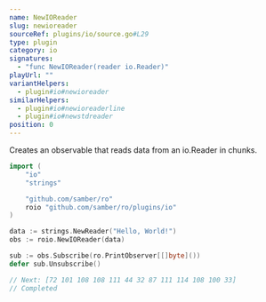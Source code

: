 ```yaml
---
name: NewIOReader
slug: newioreader
sourceRef: plugins/io/source.go#L29
type: plugin
category: io
signatures:
  - "func NewIOReader(reader io.Reader)"
playUrl: ""
variantHelpers:
  - plugin#io#newioreader
similarHelpers:
  - plugin#io#newioreaderline
  - plugin#io#newstdreader
position: 0
---
```


Creates an observable that reads data from an io.Reader in chunks.

```go
import (
    "io"
    "strings"

    "github.com/samber/ro"
    roio "github.com/samber/ro/plugins/io"
)

data := strings.NewReader("Hello, World!")
obs := roio.NewIOReader(data)

sub := obs.Subscribe(ro.PrintObserver[[]byte]())
defer sub.Unsubscribe()

// Next: [72 101 108 108 111 44 32 87 111 114 108 100 33]
// Completed
```
